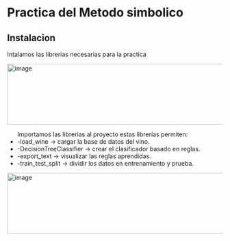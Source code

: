 
# Practica del Metodo simbolico

## Instalacion
Intalamos las librerias necesarias para la practica 

<img width="675" height="142" alt="image" src="https://github.com/user-attachments/assets/57c0a391-650b-4ae1-9e48-ec76ab9c55b6" />

<ul>Importamos las librerias al proyecto estas librerías permiten: </li>
 <li> -load_wine → cargar la base de datos del vino. </li>
 <li>-DecisionTreeClassifier → crear el clasificador basado en reglas. </li>
 <li> -export_text → visualizar las reglas aprendidas. </li>
  <li> -train_test_split → dividir los datos en entrenamiento y prueba. </li>
</ul>
<img width="675" height="142" alt="image" src="https://github.com/user-attachments/assets/b6c11f76-3f9d-4792-8eaa-b3e47f2f1982" />






